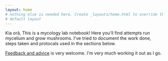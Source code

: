 ```yaml
---
layout: home
# nothing else is needed here. Create _layouts/home.html to override the
# default layout
---
```

Kia orā, This is a mycology lab notebook! Here you'll find attempts run mycelium and grow mushrooms.
I've tried to document the work done, steps taken and protocals used in the sections below.

[Feedback and advice](https://github.com/red-stripe/mussy-notebook/issues/new) is very welcome. I'm very much working it out as I go.
